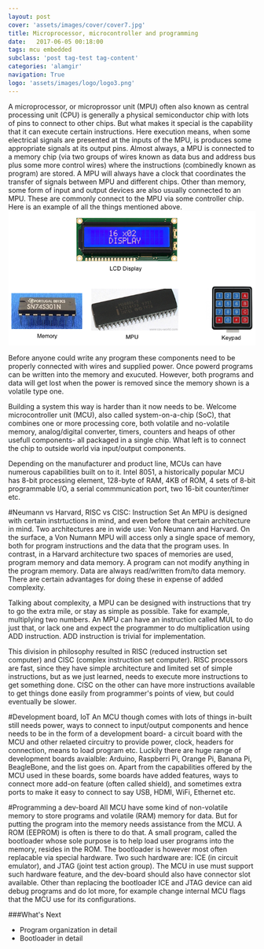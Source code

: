 ```yaml
---
layout: post
cover: 'assets/images/cover/cover7.jpg'
title: Microprocessor, microcontroller and programming
date:   2017-06-05 00:18:00
tags: mcu embedded
subclass: 'post tag-test tag-content'
categories: 'alamgir'
navigation: True
logo: 'assets/images/logo/logo3.png'
---
```

A microprocessor, or microprossor unit (MPU) often also known as central processing unit (CPU) is generally a physical semiconductor chip with lots of pins to connect to other chips. But what makes it special is the capability that it can execute certain instructions. Here execution means, when some electrical signals are presented at the inputs of the MPU, is produces some appropriate signals at its output pins. Almost always, a MPU is connected to a memory chip (via two groups of wires known as data bus and address bus plus some more control wires) where the instructions (combinedly known as program) are stored. A MPU will always have a clock that coordinates the transfer of signals between MPU and different chips. Other than memory, some form of input and output devices are also usually connected to an MPU. These are commonly connect to the MPU via some controller chip. Here is an example of all the things mentioned above.
![BareBone MPU](/assets/images/2017/17_06_05_image_1.png "MPU, Memory, Keypad and LCD display.") 

Before anyone could write any program these components need to be properly connected with wires and supplied power. Once powerd programs can be written into the memory and exucuted. However, both programs and data will get lost when the power is removed since the memory shown is a volatile type one.
<!--more-->

Building a system this way is harder than it now needs to be. Welcome microcontroller unit (MCU), also called system-on-a-chip (SoC), that combines one or more processing core, both volatile and no-volatile memory, analog/digital converter, timers, counters and heaps of other usefull components- all packaged in a single chip. What left is to connect the chip to outside world via input/output components.

Depending on the manufacturer and product line, MCUs can have numerous capabilities built on to it. Intel 8051, a historically popular MCU has 8-bit processing element, 128-byte of RAM, 4KB of ROM, 4 sets of 8-bit programmable I/O, a serial commmunication port, two 16-bit counter/timer etc.

#Neumann vs Harvard, RISC vs CISC: Instruction Set
An MPU is designed with certain instrtuctions in mind, and even before that certain architecture in mind. Two architectures are in wide use: Von Neumann and Harvard. On the surface, a Von Numann MPU will access only a single space of memory, both for program instructions and the data that the program uses. In contrast, in a Harvard architecture two spaces of memories are used, program memory and data memory. A program can not modify anything in the program memory. Data are always read/written from/to data memory. There are certain advantages for doing these in expense of added complexity.

Talking about complexity, a MPU can be designed with instructions that try to go the extra mile, or stay as simple as possible. Take for example, multiplying two numbers. An MPU can have an instruction called MUL to do just that, or lack one and expect the programmer to do multiplication using ADD instruction. ADD instruction is trivial for implementation.

This division in philosophy resulted in RISC (reduced instruction set computer) and CISC (complex instruction set computer). RISC processors are fast, since they have simple architecture and limited set of simple instructions, but as we just learned, needs to execute more instructions to get something done. CISC on the other can have more instructions available to get things done easily from programmer's points of view, but could eventually be slower.  

#Development board, IoT
An MCU though comes with lots of things in-built still needs power, ways to connect to input/output components and hence needs to be in the form of a development board- a circuit board with the MCU and other relaeted circuitry to provide power, clock, headers for connection, means to load program etc. Luckily there are huge range of development boards avaialble: Arduino, Raspberri Pi, Orange Pi, Banana Pi, BeagleBone, and the list goes on. Apart from the capabilities offered by the MCU used in these boards, some boards have added features, ways to connect more add-on feature (often called shield), and sometimes extra ports to make it easy to connect to say USB, HDMI, WiFi, Ethernet etc.

#Programming a dev-board
All MCU have some kind of non-volatile memory to store programs and volatile (RAM) memory for data. But  for putting the program into the memory needs assistance from the MCU. A ROM (EEPROM) is often is there to do that. A small program, called the bootloader whose sole purpose is to help load user programs into the memory, resides in the ROM. The bootloader is however most often replacable via special hardware. Two such hardware are: ICE (in circuit emulator), and JTAG (joint test action group). The MCU in use must support such hardware feature, and the dev-board should also have connector slot available. Other than replacing the bootloader ICE and JTAG device can aid debug programs and do lot more, for example change internal MCU flags that the MCU use for its configurations.

###What's Next
- Program organization in detail
- Bootloader in detail

